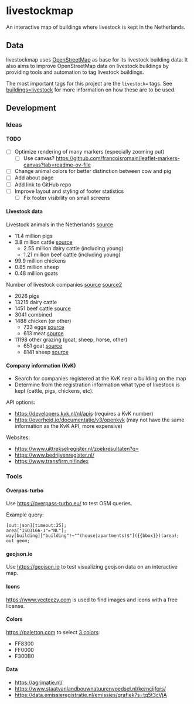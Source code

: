 # livestockmap

An interactive map of buildings where livestock is kept in the Netherlands.

## Data

livestockmap uses [OpenStreetMap](https://www.openstreetmap.org) as base for its livestock building data.
It also aims to improve OpenStreetMap data on livestock buildings by providing tools and automation
to tag livestock buildings.

The most important tags for this project are the `livestock=` tags.
See [buildings=livestock](https://wiki.openstreetmap.org/wiki/Tag:building%3Dlivestock)
for more information on how these are to be used.

## Development

### Ideas

#### TODO

- [ ] Optimize rendering of many markers (especially zooming out)
  - [ ] Use canvas? https://github.com/francoisromain/leaflet-markers-canvas?tab=readme-ov-file
- [ ] Change animal colors for better distinction between cow and pig
- [ ] Add about page
- [ ] Add link to GitHub repo
- [ ] Improve layout and styling of footer statistics
  - [ ] Fix footer visibility on small screens 

#### Livestock data 

Livestock animals in the Netherlands [source](https://longreads.cbs.nl/nederland-in-cijfers-2021/hoeveel-landbouwdieren-telt-ons-land/)
- 11.4 million pigs
- 3.8 million cattle [source](https://www.cbs.nl/nl-nl/nieuws/2023/11/nauwelijks-minder-melkkoeien-in-2022-wel-minder-varkens)
  - 2.55 million dairy cattle (including young)
  - 1.21 million beef cattle (including young)
- 99.9 million chickens
- 0.85 million sheep
- 0.48 million goats

Number of livestock companies [source](https://www.staatvanlandbouwnatuurenvoedsel.nl/kerncijfers/aantal-bedrijven/#Groepen) [source2](https://agrimatie.nl/SectorResultaat.aspx?subpubID=2232&sectorID=2430)
- 2026 pigs
- 13215 dairy cattle
- 1451 beef cattle [source](https://agrimatie.nl/SectorResultaat.aspx?subpubID=2232&sectorID=2430&themaID=2286)
- 3041 combined
- 1488 chicken (or other)
  - 733 eggs [source](https://agrimatie.nl/SectorResultaat.aspx?subpubID=2232&sectorID=2249&themaID=2286)
  - 613 meat [source](https://agrimatie.nl/SectorResultaat.aspx?subpubID=2232&sectorID=2249&themaID=2286)
- 11198 other grazing (goat, sheep, horse, other)
  - 651 goat [source](https://agrimatie.nl/SectorResultaat.aspx?subpubID=2232&sectorID=2430)
  - 8141 sheep [source](https://agrimatie.nl/SectorResultaat.aspx?subpubID=2232&sectorID=2430)

#### Company information (KvK)

- Search for companies registered at the KvK near a building on the map
- Determine from the registration information what type of livestock is kept (cattle, pigs, chickens, etc).

API options:

- https://developers.kvk.nl/nl/apis (requires a KvK number)
- https://overheid.io/documentatie/v3/openkvk (may not have the same information as the KvK API, more expensive)

Websites:

- https://www.uittrekselregister.nl/zoekresultaten?q=
- https://www.bedrijvenregister.nl/
- https://www.transfirm.nl/index

### Tools

#### Overpas-turbo

Use https://overpass-turbo.eu/ to test OSM queries.

Example query:

```osmquery
[out:json][timeout:25];
area["ISO3166-1"="NL"];
way[building]["building"!~"^(house|apartments)$"]({{bbox}})(area);
out geom;
```

#### geojson.io

Use https://geojson.io to test visualizing geojson data on an interactive map.

#### Icons

https://www.vecteezy.com is used to find images and icons with a free license.

#### Colors

https://paletton.com to select [3 colors](https://paletton.com/#uid=5000A0kRrUXo7Tmv7UvUjxWSNph):

- FF8300
- FF0000
- F300B0

#### Data

- https://agrimatie.nl/
- https://www.staatvanlandbouwnatuurenvoedsel.nl/kerncijfers/
- https://data.emissieregistratie.nl/emissies/grafiek?s=tq5t3cVjA
